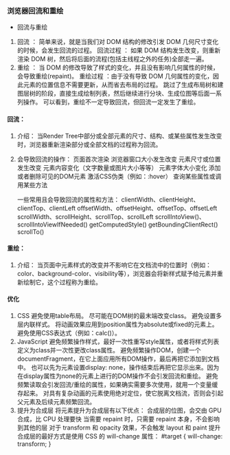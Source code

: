 ### 浏览器回流和重绘
  * 回流与重绘
  1. 回流 ： 简单来说，就是当我们对 DOM 结构的修改引发 DOM 几何尺寸变化的时候，会发生回流的过程。
      回流过程 ： 如果 DOM 结构发生改变，则重新渲染 DOM 树，然后将后面的流程(包括主线程之外的任务)全部走一遍。
  2. 重绘 ： 当 DOM 的修改导致了样式的变化，并且没有影响几何属性的时候，会导致重绘(repaint)。
      重绘过程 ：由于没有导致 DOM 几何属性的变化，因此元素的位置信息不需要更新，从而省去布局的过程。
              跳过了生成布局树和建图层树的阶段，直接生成绘制列表，然后继续进行分块、生成位图等后面一系列操作。
              可以看到，重绘不一定导致回流，但回流一定发生了重绘。

#### 回流：
  1. 介绍：
      当Render Tree中部分或全部元素的尺寸、结构、或某些属性发生改变时，浏览器重新渲染部分或全部文档的过程称为回流。

  2. 会导致回流的操作：
      页面首次渲染
      浏览器窗口大小发生改变
      元素尺寸或位置发生改变
      元素内容变化（文字数量或图片大小等等）
      元素字体大小变化
      添加或者删除可见的DOM元素
      激活CSS伪类（例如：:hover）
      查询某些属性或调用某些方法

      一些常用且会导致回流的属性和方法：
        clientWidth、clientHeight、clientTop、clientLeft
        offsetWidth、offsetHeight、offsetTop、offsetLeft
        scrollWidth、scrollHeight、scrollTop、scrollLeft
        scrollIntoView()、scrollIntoViewIfNeeded()
        getComputedStyle()
        getBoundingClientRect()
        scrollTo()

#### 重绘：
  1. 介绍：
    当页面中元素样式的改变并不影响它在文档流中的位置时（例如：color、background-color、visibility等），浏览器会将新样式赋予给元素并重新绘制它，这个过程称为重绘。

#### 优化
  1. CSS
    避免使用table布局。
    尽可能在DOM树的最末端改变class。
    避免设置多层内联样式。
    将动画效果应用到position属性为absolute或fixed的元素上。
    避免使用CSS表达式（例如：calc()）。
  2. JavaScript
    避免频繁操作样式，最好一次性重写style属性，或者将样式列表定义为class并一次性更改class属性。
    避免频繁操作DOM，创建一个documentFragment，在它上面应用所有DOM操作，最后再把它添加到文档中。
    也可以先为元素设置display: none，操作结束后再把它显示出来。因为在display属性为none的元素上进行的DOM操作不会引发回流和重绘。
    避免频繁读取会引发回流/重绘的属性，如果确实需要多次使用，就用一个变量缓存起来。
    对具有复杂动画的元素使用绝对定位，使它脱离文档流，否则会引起父元素及后续元素频繁回流。
  3. 提升为合成层
    将元素提升为合成层有以下优点：
      合成层的位图，会交由 GPU 合成，比 CPU 处理要快
      当需要 repaint 时，只需要 repaint 本身，不会影响到其他的层
      对于 transform 和 opacity 效果，不会触发 layout 和 paint
    提升合成层的最好方式是使用 CSS 的 will-change 属性：
      #target {
        will-change: transform;
      }

  
